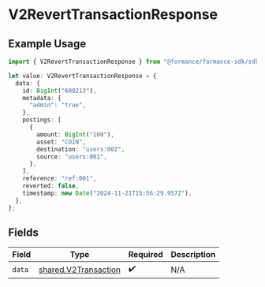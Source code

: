 # V2RevertTransactionResponse

## Example Usage

```typescript
import { V2RevertTransactionResponse } from "@formance/formance-sdk/sdk/models/shared";

let value: V2RevertTransactionResponse = {
  data: {
    id: BigInt("600213"),
    metadata: {
      "admin": "true",
    },
    postings: [
      {
        amount: BigInt("100"),
        asset: "COIN",
        destination: "users:002",
        source: "users:001",
      },
    ],
    reference: "ref:001",
    reverted: false,
    timestamp: new Date("2024-11-21T15:56:29.957Z"),
  },
};
```

## Fields

| Field                                                               | Type                                                                | Required                                                            | Description                                                         |
| ------------------------------------------------------------------- | ------------------------------------------------------------------- | ------------------------------------------------------------------- | ------------------------------------------------------------------- |
| `data`                                                              | [shared.V2Transaction](../../../sdk/models/shared/v2transaction.md) | :heavy_check_mark:                                                  | N/A                                                                 |